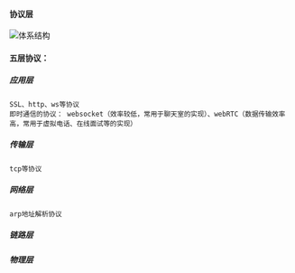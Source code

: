 #### 协议层

![体系结构](https://img-blog.csdn.net/20160825152622511)

#### 五层协议：

##### 应用层

    SSL、http、ws等协议
    即时通信的协议： websocket（效率较低，常用于聊天室的实现）、webRTC（数据传输效率高，常用于虚拟电话、在线面试等的实现）
    
##### 传输层
    
    tcp等协议

##### 网络层

    arp地址解析协议

##### 链路层

    

##### 物理层